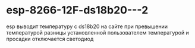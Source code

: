 # esp-8266-12F-ds18b20---2
esp выводит температуру с ds18b20 на сайте
 при превышении температурой разницы установленной пользователем температурой и просадки отключается светодиод 

